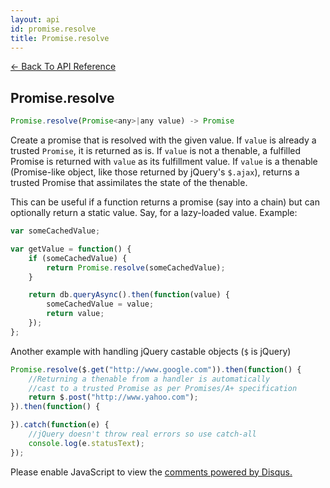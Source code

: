 ```yaml
---
layout: api
id: promise.resolve
title: Promise.resolve
---
```



[← Back To API Reference](/docs/api-reference.html)
<div class="api-code-section"><markdown>
    
## Promise.resolve

```js
Promise.resolve(Promise<any>|any value) -> Promise
```


Create a promise that is resolved with the given value. If `value` is already a trusted `Promise`, it is returned as is. If `value` is not a thenable, a fulfilled Promise is returned with `value` as its fulfillment value. If `value` is a thenable (Promise-like object, like those returned by jQuery's `$.ajax`), returns a trusted Promise that assimilates the state of the thenable.

This can be useful if a function returns a promise (say into a chain) but can optionally return a static value. Say, for a lazy-loaded value. Example:

```js
var someCachedValue;

var getValue = function() {
    if (someCachedValue) {
        return Promise.resolve(someCachedValue);
    }

    return db.queryAsync().then(function(value) {
        someCachedValue = value;
        return value;
    });
};
```

Another example with handling jQuery castable objects (`$` is jQuery)

```js
Promise.resolve($.get("http://www.google.com")).then(function() {
    //Returning a thenable from a handler is automatically
    //cast to a trusted Promise as per Promises/A+ specification
    return $.post("http://www.yahoo.com");
}).then(function() {

}).catch(function(e) {
    //jQuery doesn't throw real errors so use catch-all
    console.log(e.statusText);
});
```
</markdown></div>

<div id="disqus_thread"></div>
<script type="text/javascript">
    var disqus_title = "Promise.resolve";
    var disqus_shortname = "bluebirdjs";
    var disqus_identifier = "disqus-id-promise.resolve";
    
    (function() {
        var dsq = document.createElement("script"); dsq.type = "text/javascript"; dsq.async = true;
        dsq.src = "//" + disqus_shortname + ".disqus.com/embed.js";
        (document.getElementsByTagName("head")[0] || document.getElementsByTagName("body")[0]).appendChild(dsq);
    })();
</script>
<noscript>Please enable JavaScript to view the <a href="https://disqus.com/?ref_noscript" rel="nofollow">comments powered by Disqus.</a></noscript>
